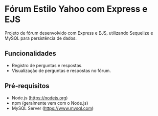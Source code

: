 # Fórum Estilo Yahoo com Express e EJS

Projeto de fórum desenvolvido com Express e EJS, utilizando Sequelize e MySQL para persistência de dados.

## Funcionalidades

- Registro de perguntas e respostas.
- Visualização de perguntas e respostas no fórum.

## Pré-requisitos

- Node.js (https://nodejs.org)
- npm (geralmente vem com o Node.js)
- MySQL Server (https://www.mysql.com)

